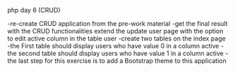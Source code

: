 php day 6 (CRUD)

 -re-create CRUD application from the pre-work material
 -get the final result with the CRUD functionalities extend the update user page with the option to edit active column in the table user
 -create two tables on the index page
 -the First table should display users who have value 0 in a column active
 -the second table should display users who have value 1 in a column active
 -the last step for this exercise is to add a Bootstrap theme to this application




